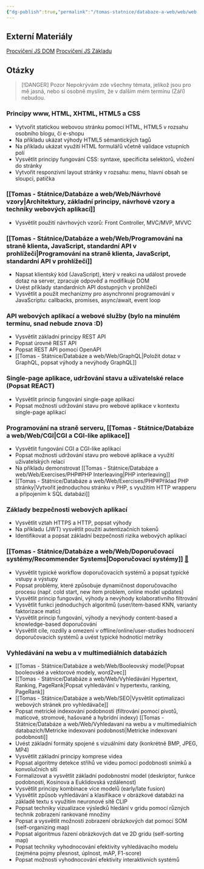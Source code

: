 ```yaml
---
{"dg-publish":true,"permalink":"/tomas-statnice/databaze-a-web/web/web-seznam-otazek-materialy-a-poznamky/","tags":["tomas","web","databaze_a_web"],"noteIcon":""}
---
```


## Externí Materiály
[Procvičení JS DOM](https://www.jschallenger.com/javascript-dom-exercises/)
[Procvičení JS Základu](https://www.jschallenger.com/javascript-basics)

## Otázky

> [!DANGER] Pozor
> Nepokrývám zde všechny témata, jelikož jsou pro mě jasná, nebo si osobně myslím, že v dalším mém termínu (Září) nebudou.
### Principy www, HTML, XHTML, HTML5 a CSS
-  Vytvořit statickou webovou stránku pomocí HTML, HTML5 v rozsahu osobního blogu, či e-shopu
-  Na příkladu ukázat výhody HTML5 sémantických tagů
-  Na příkladu ukázat využití HTML formulářů včetně validace vstupních polí
-  Vysvětlit principy fungování CSS: syntaxe, specificita selektorů, vložení do stránky
-  Vytvořit responzivní layout stránky v rozsahu: menu, hlavní obsah se sloupci, patička
### [[Tomas - Státnice/Databáze a web/Web/Návrhové vzory\|Architektury, základní principy, návrhové vzory a techniky webových aplikací]]
-  Vysvětlit použití návrhových vzorů: Front Controller, MVC/MVP, MVVC

### [[Tomas - Státnice/Databáze a web/Web/Programování na straně klienta, JavaScript, standardní API v prohlížeči\|Programování na straně klienta, JavaScript, standardní API v prohlížeči]]
-  Napsat klientský kód (JavaScript), který v reakci na událost provede dotaz na server, zpracuje odpověď a modifikuje DOM
-  Uvést příklady standardních API dostupných v prohlížeči
-  Vysvětlit a použít mechanizmy pro asynchronní programování v JavaScriptu: callbacks, promises, async/await, event loop

### API webových aplikací a webové služby (bylo na minulém termínu, snad nebude znova :D)
-  Vysvětlit základní principy REST API
-  Popsat úrovně REST API
-  Popsat REST API pomocí OpenAPI
-  [[Tomas - Státnice/Databáze a web/Web/GraphQL\|Položit dotaz v GraphQL, popsat výhody a nevýhody GraphQL]]

### Single-page aplikace, udržování stavu a uživatelské relace (Popsat REACT)
-  Vysvětlit princip fungování single-page aplikací
-  Popsat možnosti udržování stavu pro webové aplikace v kontextu single-page aplikací

### Programování na straně serveru, [[Tomas - Státnice/Databáze a web/Web/CGI\|CGI a CGI-like aplikace]]
-  Vysvětlit fungování CGI a CGI-like aplikací
-  Popsat možnosti udržování stavu pro webové aplikace a využití uživatelských relací
-  Na příkladu demonstrovat [[Tomas - Státnice/Databáze a web/Web/Exercises/PHP#PHP Interleaving\|PHP interleaving]]
-  [[Tomas - Státnice/Databáze a web/Web/Exercises/PHP#Příklad PHP stránky\|Vytvořit jednoduchou stránku v PHP, s využitím HTTP wrapperu a připojením k SQL databázi]]

### Základy bezpečnosti webových aplikací
-  Vysvětlit vztah HTTPS a HTTP, popsat výhody
-  Na příkladu (JWT) vysvětlit použití autentizačních tokenů
-  Identifikovat a popsat základní bezpečností rizika webových aplikací

### [[Tomas - Státnice/Databáze a web/Web/Doporučovací systémy/Recommender Systems\|Doporučovací systémy]] [🔗](https://www.ksi.mff.cuni.cz/~peska/vyuka/nswi166/)
-  Vysvětlit typické workflow doporučovacích systémů a popsat typické vstupy a výstupy
-  Popsat problémy, které způsobuje dynamičnost doporučovacího procesu (např. cold start, new item problem, online model updates)
-  Vysvětlit princip fungování, výhody a nevýhody kolaborativního filtrování
-  Vysvětlit funkci jednoduchých algoritmů (user/item-based KNN, varianty faktorizace matic)
-  Vysvětlit princip fungování, výhody a nevýhody content-based a knowledge-based doporučování
-  Vysvětlit cíle, rozdíly a omezení v offline/online/user-studies hodnocení doporučovacích systémů a uvést typické hodnotící metriky

### Vyhledávání na webu a v multimediálních databázích
-  [[Tomas - Státnice/Databáze a web/Web/Booleovský model\|Popsat booleovské a vektorové modely, word2vec]]
-  [[Tomas - Státnice/Databáze a web/Web/Vyhledávání Hypertext, Ranking, PageRank\|Popsat vyhledávání v hypertextu, ranking, PageRank]]
-  [[Tomas - Státnice/Databáze a web/Web/SEO\|Vysvětlit optimalizaci webových stránek pro vyhledávače]]
-  Popsat metrické indexování podobnosti (filtrování pomocí pivotů, maticové, stromové, hašované a hybridní indexy) [[Tomas - Státnice/Databáze a web/Web/Vyhledavani na webu a v multimedialnich databazich/Metricke indexovani podobnosti\|Metricke indexovani podobnosti]]
-  Uvést základní formáty spojené s vizuálními daty (konkrétně BMP, JPEG, MP4)
-  Vysvětlit základní principy komprese videa
-  Popsat algoritmy detekce střihů ve videu pomocí podobnosti snímků a konvolučních sítí
-  Formalizovat a vysvětlit základní podobnostní model (deskriptor, funkce podobnosti, Kosinova a Euklidovská vzdálenost)
-  Vysvětlit principy kombinace více modelů (early/late fusion)
-  Vysvětlit způsob vyhledávání a klasifikace v obrázkové databázi na základě textu s využitím neuronové sítě CLIP
-  Popsat techniky vizualizace výsledků hledání v gridu pomocí různých technik zobrazení rankované množiny
-  Popsat a vysvětlit možnosti zobrazení obrázkových dat pomocí SOM (self-organizing map)
-  Popsat algoritmus řazení obrázkových dat ve 2D gridu (self-sorting map)
-  Popsat techniky vyhodnocování efektivity vyhledávacího modelu (zejména pojmy přesnost, úplnost, mAP, F1-score)
-  Popsat možnosti vyhodnocování efektivity interaktivních systémů